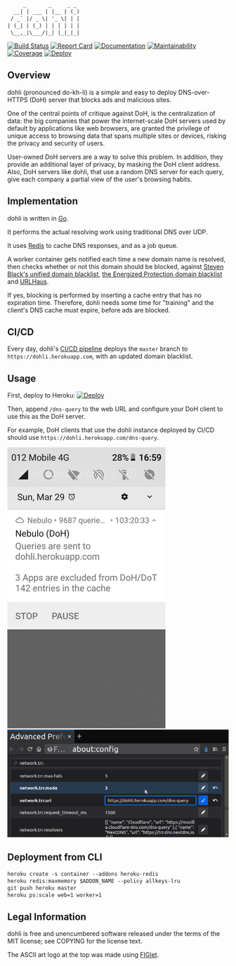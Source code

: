 ```
     _       _     _ _ 
  __| | ___ | |__ | (_)
 / _` |/ _ \| '_ \| | |
| (_| | (_) | | | | | |
 \__,_|\___/|_| |_|_|_|
```

[![Build Status](https://travis-ci.org/dimkr/dohli.svg?branch=master)](https://travis-ci.org/dimkr/dohli) [![Report Card](https://goreportcard.com/badge/github.com/dimkr/dohli)](https://goreportcard.com/report/github.com/dimkr/dohli) [![Documentation](https://img.shields.io/static/v1?color=brightgreen&logo=go&label=pkg.go.dev&message=reference)](https://pkg.go.dev/github.com/dimkr/dohli) [![Maintainability](https://api.codeclimate.com/v1/badges/6dbd89625956c0c9b583/maintainability)](https://codeclimate.com/github/dimkr/dohli/maintainability) [![Coverage](https://api.codeclimate.com/v1/badges/6dbd89625956c0c9b583/test_coverage)](https://codeclimate.com/github/dimkr/dohli/test_coverage) [![Deploy](https://img.shields.io/static/v1?color=blue&logo=heroku&label=heroku&message=deploy)](https://heroku.com/deploy)

## Overview

dohli (pronounced do-kh-li) is a simple and easy to deploy DNS-over-HTTPS (DoH) server that blocks ads and malicious sites.

One of the central points of critique against DoH, is the centralization of data: the big companies that power the internet-scale DoH servers used by default by applications like web browsers, are granted the privilege of unique access to browsing data that spans multiple sites or devices, risking the privacy and security of users.

User-owned DoH servers are a way to solve this problem. In addition, they provide an additional layer of privacy, by masking the DoH client address. Also, DoH servers like dohli, that use a random DNS server for each query, give each company a partial view of the user's browsing habits.

## Implementation

dohli is written in [Go](https://golang.org/).

It performs the actual resolving work using traditional DNS over UDP.

It uses [Redis](https://redis.io/) to cache DNS responses, and as a job queue.

A worker container gets notified each time a new domain name is resolved, then checks whether or not this domain should be blocked, against [Steven Black's unified domain blacklist](https://github.com/StevenBlack/hosts), [the Energized Protection domain blacklist](https://github.com/EnergizedProtection/block) and [URLHaus](https://urlhaus.abuse.ch).

If yes, blocking is performed by inserting a cache entry that has no expiration time. Therefore, dohli needs some time for "training" and the client's DNS cache must expire, before ads are blocked.

## CI/CD

Every day, dohli's [CI/CD pipeline](https://travis-ci.org/github/dimkr/dohli/builds) deploys the `master` branch to `https://dohli.herokuapp.com`, with an updated domain blacklist.

## Usage

First, deploy to Heroku: [![Deploy](https://www.herokucdn.com/deploy/button.svg)](https://heroku.com/deploy)

Then, append `/dns-query` to the web URL and configure your DoH client to use this as the DoH server.

For example, DoH clients that use the dohli instance deployed by CI/CD should use `https://dohli.herokuapp.com/dns-query`.

![Android](https://github.com/dimkr/dohli/raw/master/static/android.png) ![Firefox](https://github.com/dimkr/dohli/raw/master/static/firefox.png)

## Deployment from CLI

```
heroku create -s container --addons heroku-redis
heroku redis:maxmemory $ADDON_NAME --policy allkeys-lru
git push heroku master
heroku ps:scale web=1 worker=1
```

## Legal Information

dohli is free and unencumbered software released under the terms of the MIT license; see COPYING for the license text.

The ASCII art logo at the top was made using [FIGlet](http://www.figlet.org/).
